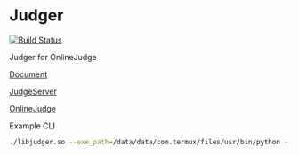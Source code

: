 # Judger 

[![Build Status](https://travis-ci.org/QingdaoU/Judger.svg?branch=newnew)](https://travis-ci.org/QingdaoU/Judger)

Judger for OnlineJudge 

[Document](https://docs.onlinejudge.me/#/judger/api)

[JudgeServer](https://github.com/QingdaoU/JudgeServer)

[OnlineJudge](https://github.com/QingdaoU/OnlineJudge)

Example CLI

```bash
./libjudger.so --exe_path=/data/data/com.termux/files/usr/bin/python --input_path=/proc/self/fd/0 --uid=0 --gid=0 --output_path=/proc/self/fd/1 --error_path=/proc/self/fd/2 --seccomp_rule_name="general"
```
